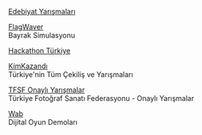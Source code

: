 <p>
<a href="https://edebiyatyarismalari.com/">Edebiyat Yarışmaları</a>
</p>  
<p>
<a href="https://krikienoid.github.io/flagwaver/">FlagWaver</a>
<br>Bayrak Simulasyonu
</p>  
<p>
<a href="https://hackathonturkiye.com/">Hackathon Türkiye</a>
</p> 
<p>
<a href="https://www.kimkazandi.com/">KimKazandı</a>
<br>Türkiye'nin Tüm Çekiliş ve Yarışmaları
</p>  
<p>
<a href="https://www.tfsfonayliyarismalar.org/">TFSF Onaylı Yarışmalar</a>
<br>Türkiye Fotoğraf Sanatı Federasyonu - Onaylı Yarışmalar
</p> 
<p>
<a href="http://www.wab.com/">Wab</a>
<br>Dijital Oyun Demoları
</p>  
